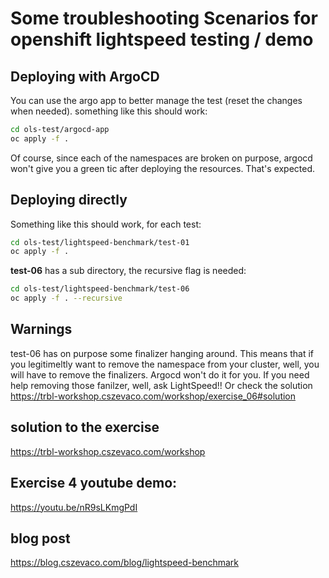 # Some troubleshooting Scenarios for openshift lightspeed testing / demo


## Deploying with ArgoCD
You can use the argo app to better manage the test (reset the changes when needed).
something like this should work:
```bash
cd ols-test/argocd-app
oc apply -f .
```

Of course, since each of the namespaces are broken on purpose, argocd won't give you a green tic after deploying the resources. That's expected.

## Deploying directly
Something like this should work, for each test:
```bash
cd ols-test/lightspeed-benchmark/test-01
oc apply -f .
```
**test-06** has a sub directory, the recursive flag is needed:
```bash
cd ols-test/lightspeed-benchmark/test-06
oc apply -f . --recursive
```

## Warnings
test-06 has on purpose some finalizer hanging around. This means that if you legitimeltly want to remove the namespace from your cluster, well, you will have to remove the finalizers. Argocd won't do it for you. If you need help removing those fanilzer, well, ask LightSpeed!! Or check the solution https://trbl-workshop.cszevaco.com/workshop/exercise_06#solution

## solution to the exercise

https://trbl-workshop.cszevaco.com/workshop

## Exercise 4 youtube demo:

https://youtu.be/nR9sLKmgPdI

## blog post

https://blog.cszevaco.com/blog/lightspeed-benchmark
